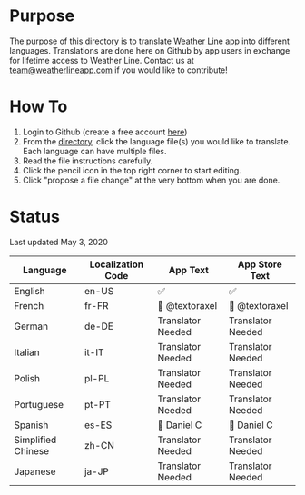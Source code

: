 # Purpose

The purpose of this directory is to translate [Weather Line](https://apps.apple.com/us/app/id715319015) app into different languages. Translations are done here on Github by app users in exchange for lifetime access to Weather Line. Contact us at team@weatherlineapp.com if you would like to contribute!

# How To

1. Login to Github (create a free account [here](github.com/join))
2. From the [directory](https://github.com/weather-line/translations), click the language file(s) you would like to translate. Each language can have multiple files.
3. Read the file instructions carefully.
4. Click the pencil icon in the top right corner to start editing.
4. Click "propose a file change" at the very bottom when you are done. 

# Status

Last updated May 3, 2020

|Language | Localization Code | App Text | App Store Text |
|--------------|----------|----------------|-----------------|
| English | en-US | ✅ | ✅ |
| French | fr-FR | 🚧 @textoraxel | 🚧 @textoraxel |
| German | de-DE | Translator Needed | Translator Needed |
| Italian | it-IT | Translator Needed | Translator Needed |
| Polish | pl-PL | Translator Needed | Translator Needed |
| Portuguese | pt-PT | Translator Needed | Translator Needed |
| Spanish | es-ES | 🚧 Daniel C | 🚧 Daniel C |
| Simplified Chinese | zh-CN | Translator Needed | Translator Needed |
| Japanese | ja-JP | Translator Needed | Translator Needed |a

